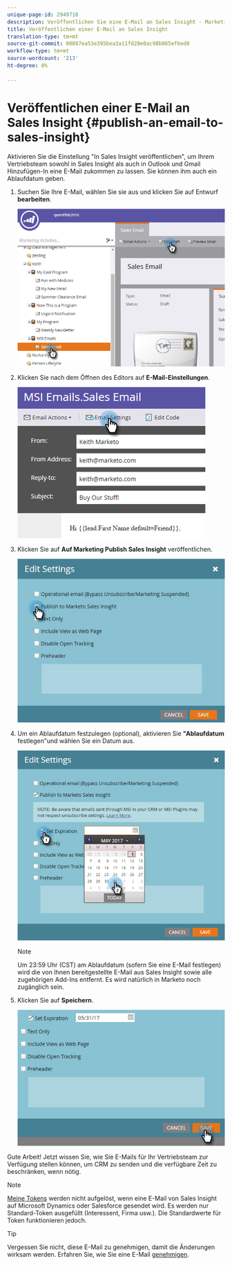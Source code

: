 ```yaml
---
unique-page-id: 2949718
description: Veröffentlichen Sie eine E-Mail an Sales Insight - Marketing Docs - Produktdokumentation
title: Veröffentlichen einer E-Mail an Sales Insight
translation-type: tm+mt
source-git-commit: 00887ea53e395bea3a11fd28e0ac98b085ef6ed8
workflow-type: tm+mt
source-wordcount: '213'
ht-degree: 0%

---
```



# Veröffentlichen einer E-Mail an Sales Insight {#publish-an-email-to-sales-insight}

Aktivieren Sie die Einstellung &quot;In Sales Insight veröffentlichen&quot;, um Ihrem Vertriebsteam sowohl in Sales Insight als auch in Outlook und Gmail Hinzufügen-In eine E-Mail zukommen zu lassen. Sie können ihm auch ein Ablaufdatum geben.

1. Suchen Sie Ihre E-Mail, wählen Sie sie aus und klicken Sie auf Entwurf **bearbeiten**.

   ![](assets/one.png)

1. Klicken Sie nach dem Öffnen des Editors auf **E-Mail-Einstellungen**.

   ![](assets/two.png)

1. Klicken Sie auf **Auf Marketing Publish Sales Insight** veröffentlichen.

   ![](assets/three.png)

1. Um ein Ablaufdatum festzulegen (optional), aktivieren Sie **&quot;Ablaufdatum** festlegen&quot;und wählen Sie ein Datum aus.

   ![](assets/four.png)

   >[!NOTE]
   >
   >Um 23:59 Uhr (CST) am Ablaufdatum (sofern Sie eine E-Mail festlegen) wird die von Ihnen bereitgestellte E-Mail aus Sales Insight sowie alle zugehörigen Add-Ins entfernt. Es wird natürlich in Marketo noch zugänglich sein.

1. Klicken Sie auf **Speichern**.

   ![](assets/five.png)

Gute Arbeit! Jetzt wissen Sie, wie Sie E-Mails für Ihr Vertriebsteam zur Verfügung stellen können, um CRM zu senden und die verfügbare Zeit zu beschränken, wenn nötig.

>[!NOTE]
>
>[Meine Tokens](../../../../../../product-docs/core-marketo-concepts/programs/tokens/understanding-my-tokens-in-a-program.md) werden nicht aufgelöst, wenn eine E-Mail von Sales Insight auf Microsoft Dynamics oder Salesforce gesendet wird. Es werden nur Standard-Token ausgefüllt (Interessent, Firma usw.). Die Standardwerte für Token funktionieren jedoch.

>[!TIP]
>
>Vergessen Sie nicht, diese E-Mail zu genehmigen, damit die Änderungen wirksam werden. Erfahren Sie, wie Sie eine E-Mail [genehmigen](../../../../../../product-docs/email-marketing/general/creating-an-email/approve-an-email.md).

